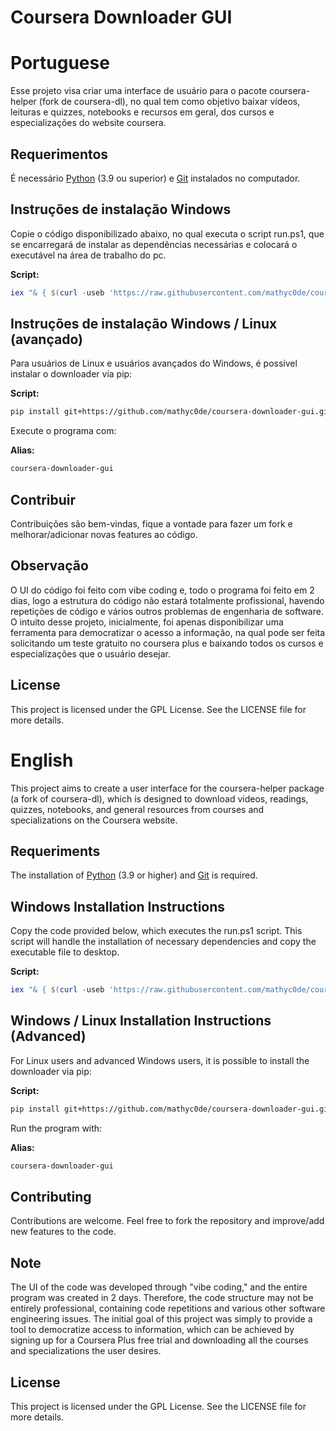 # Coursera Downloader GUI

# Portuguese

Esse projeto visa criar uma interface de usuário para o pacote coursera-helper (fork de coursera-dl), no qual tem como objetivo baixar vídeos, leituras e quizzes, notebooks e recursos em geral, dos cursos e especializações do website coursera. 

## Requerimentos

É necessário [Python](https://www.python.org/downloads/) (3.9 ou superior) e [Git](https://git-scm.com/downloads) instalados no computador.

## Instruções de instalação Windows

Copie o código disponibilizado abaixo, no qual executa o script run.ps1, que se encarregará de instalar as dependências necessárias e colocará o executável na área de trabalho do pc.

**Script:**
```powershell
iex "& { $(curl -useb 'https://raw.githubusercontent.com/mathyc0de/coursera-downloader-gui/refs/heads/main/run.ps1') }"
```

## Instruções de instalação Windows / Linux (avançado)

Para usuários de Linux e usuários avançados do Windows, é possível instalar o downloader via pip:

**Script:**
```bash
pip install git+https://github.com/mathyc0de/coursera-downloader-gui.git
```

Execute o programa com:

**Alias:**
```bash
coursera-downloader-gui
```

## Contribuir

Contribuições são bem-vindas, fique a vontade para fazer um fork e melhorar/adicionar novas features ao código. 

## Observação

O UI do código foi feito com vibe coding e, todo o programa foi feito em 2 dias, logo a estrutura do código não estará totalmente profissional, havendo repetições de código e vários outros problemas de engenharia de software. O intuito desse projeto, inicialmente, foi apenas disponibilizar uma ferramenta para democratizar o acesso a informação, na qual pode ser feita solicitando um teste gratuito no coursera plus e baixando todos os cursos e especializações que o usuário desejar.

## License

This project is licensed under the GPL License. See the LICENSE file for more details.


# English
This project aims to create a user interface for the coursera-helper package (a fork of coursera-dl), which is designed to download videos, readings, quizzes, notebooks, and general resources from courses and specializations on the Coursera website.

## Requeriments

The installation of [Python](https://www.python.org/downloads/) (3.9 or higher) and [Git](https://git-scm.com/downloads) is required.

## Windows Installation Instructions
Copy the code provided below, which executes the run.ps1 script. This script will handle the installation of necessary dependencies and copy the executable file to desktop.

**Script:**
```powershell
iex "& { $(curl -useb 'https://raw.githubusercontent.com/mathyc0de/coursera-downloader-gui/refs/heads/main/run.ps1') }"
```

## Windows / Linux Installation Instructions (Advanced)
For Linux users and advanced Windows users, it is possible to install the downloader via pip:

**Script:**
```bash
pip install git+https://github.com/mathyc0de/coursera-downloader-gui.git
```

Run the program with:

**Alias:**
```bash
coursera-downloader-gui
```

## Contributing
Contributions are welcome. Feel free to fork the repository and improve/add new features to the code.

## Note
The UI of the code was developed through "vibe coding," and the entire program was created in 2 days. Therefore, the code structure may not be entirely professional, containing code repetitions and various other software engineering issues. The initial goal of this project was simply to provide a tool to democratize access to information, which can be achieved by signing up for a Coursera Plus free trial and downloading all the courses and specializations the user desires.

## License
This project is licensed under the GPL License. See the LICENSE file for more details.
